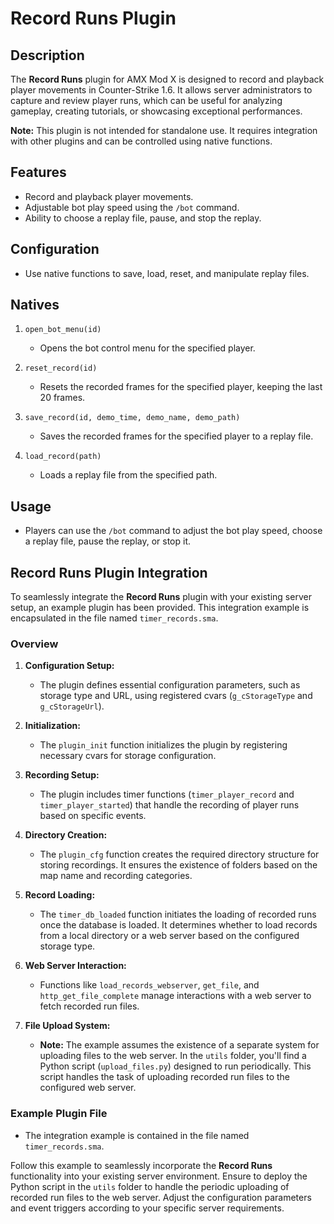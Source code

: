 # Record Runs Plugin

## Description
The **Record Runs** plugin for AMX Mod X is designed to record and playback player movements in Counter-Strike 1.6. It allows server administrators to capture and review player runs, which can be useful for analyzing gameplay, creating tutorials, or showcasing exceptional performances.

**Note:** This plugin is not intended for standalone use. It requires integration with other plugins and can be controlled using native functions.

## Features
- Record and playback player movements.
- Adjustable bot play speed using the `/bot` command.
- Ability to choose a replay file, pause, and stop the replay.


## Configuration
- Use native functions to save, load, reset, and manipulate replay files.

## Natives

1. `open_bot_menu(id)`
   - Opens the bot control menu for the specified player.

2. `reset_record(id)`
   - Resets the recorded frames for the specified player, keeping the last 20 frames.

3. `save_record(id, demo_time, demo_name, demo_path)`
   - Saves the recorded frames for the specified player to a replay file.

4. `load_record(path)`
   - Loads a replay file from the specified path.

## Usage
- Players can use the `/bot` command to adjust the bot play speed, choose a replay file, pause the replay, or stop it.

## Record Runs Plugin Integration

To seamlessly integrate the **Record Runs** plugin with your existing server setup, an example plugin has been provided. This integration example is encapsulated in the file named `timer_records.sma`.

### Overview

1. **Configuration Setup:**
   - The plugin defines essential configuration parameters, such as storage type and URL, using registered cvars (`g_cStorageType` and `g_cStorageUrl`).

2. **Initialization:**
   - The `plugin_init` function initializes the plugin by registering necessary cvars for storage configuration.

3. **Recording Setup:**
   - The plugin includes timer functions (`timer_player_record` and `timer_player_started`) that handle the recording of player runs based on specific events.

4. **Directory Creation:**
   - The `plugin_cfg` function creates the required directory structure for storing recordings. It ensures the existence of folders based on the map name and recording categories.

5. **Record Loading:**
   - The `timer_db_loaded` function initiates the loading of recorded runs once the database is loaded. It determines whether to load records from a local directory or a web server based on the configured storage type.

6. **Web Server Interaction:**
   - Functions like `load_records_webserver`, `get_file`, and `http_get_file_complete` manage interactions with a web server to fetch recorded run files.

7. **File Upload System:**
   - **Note:** The example assumes the existence of a separate system for uploading files to the web server. In the `utils` folder, you'll find a Python script (`upload_files.py`) designed to run periodically. This script handles the task of uploading recorded run files to the configured web server.

### Example Plugin File

- The integration example is contained in the file named `timer_records.sma`.

Follow this example to seamlessly incorporate the **Record Runs** functionality into your existing server environment. Ensure to deploy the Python script in the `utils` folder to handle the periodic uploading of recorded run files to the web server. Adjust the configuration parameters and event triggers according to your specific server requirements.